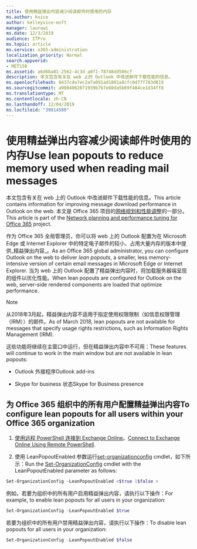 ```yaml
---
title: 使用精益弹出内容减少阅读邮件时使用的内存
ms.author: kvice
author: kelleyvice-msft
manager: laurawi
ms.date: 12/3/2019
audience: ITPro
ms.topic: article
ms.service: o365-administration
localization_priority: Normal
search.appverid:
- MET150
ms.assetid: a6d6ba01-2562-4c3d-a8f1-78748dd506cf
description: 本文包含有关在 web 上的 Outlook 中改进邮件下载性能的信息。
ms.openlocfilehash: 8437cde7ec2afa091ad1881a8cfc0d77f783d819
ms.sourcegitcommit: a9804062071939b7b7e60da5b69f484ce1d34ff8
ms.translationtype: MT
ms.contentlocale: zh-CN
ms.lasthandoff: 12/04/2019
ms.locfileid: "39814580"
---
```

# <a name="use-lean-popouts-to-reduce-memory-used-when-reading-mail-messages"></a><span data-ttu-id="437d5-103">使用精益弹出内容减少阅读邮件时使用的内存</span><span class="sxs-lookup"><span data-stu-id="437d5-103">Use lean popouts to reduce memory used when reading mail messages</span></span>

<span data-ttu-id="437d5-104">本文包含有关在 web 上的 Outlook 中改进邮件下载性能的信息。</span><span class="sxs-lookup"><span data-stu-id="437d5-104">This article contains information for improving message download performance in Outlook on the web.</span></span> <span data-ttu-id="437d5-105">本文是 Office 365 项目的[网络规划和性能调整](https://aka.ms/tune)的一部分。</span><span class="sxs-lookup"><span data-stu-id="437d5-105">This article is part of the [Network planning and performance tuning for Office 365](https://aka.ms/tune) project.</span></span>
  
<span data-ttu-id="437d5-106">作为 Office 365 全局管理员，你可以将 web 上的 Outlook 配置为在 Microsoft Edge 或 Internet Explorer 中的特定电子邮件的较小、占用大量内存的版本中提供_精益弹出内容_。</span><span class="sxs-lookup"><span data-stu-id="437d5-106">As an Office 365 global administrator, you can configure Outlook on the web to deliver _lean popouts_, a smaller, less memory-intensive version of certain email messages in Microsoft Edge or Internet Explorer.</span></span> <span data-ttu-id="437d5-107">当为 web 上的 Outlook 配置了精益弹出内容时，将加载服务器端呈现的组件以优化性能。</span><span class="sxs-lookup"><span data-stu-id="437d5-107">When lean popouts are configured for Outlook on the web, server-side rendered components are loaded that optimize performance.</span></span>
  
> [!NOTE]
> <span data-ttu-id="437d5-108">从2018年3月起，精益弹出内容不适用于指定使用权限限制（如信息权限管理（IRM））的邮件。</span><span class="sxs-lookup"><span data-stu-id="437d5-108">As of March 2018, lean popouts are not available for messages that specify usage rights restrictions, such as Information Rights Management (IRM).</span></span>
  
<span data-ttu-id="437d5-109">这些功能将继续在主窗口中运行，但在精益弹出内容中不可用：</span><span class="sxs-lookup"><span data-stu-id="437d5-109">These features will continue to work in the main window but are not available in lean popouts:</span></span>
  
- <span data-ttu-id="437d5-110">Outlook 外接程序</span><span class="sxs-lookup"><span data-stu-id="437d5-110">Outlook add-ins</span></span>
  
- <span data-ttu-id="437d5-111">Skype for business 状态</span><span class="sxs-lookup"><span data-stu-id="437d5-111">Skype for Business presence</span></span>
  
## <a name="to-configure-lean-popouts-for-all-users-within-your-office-365-organization"></a><span data-ttu-id="437d5-112">为 Office 365 组织中的所有用户配置精益弹出内容</span><span class="sxs-lookup"><span data-stu-id="437d5-112">To configure lean popouts for all users within your Office 365 organization</span></span>
  
1. <span data-ttu-id="437d5-113">[使用远程 PowerShell 连接到 Exchange Online](https://technet.microsoft.com/library/jj984289%28v=exchg.150%29.aspx )。</span><span class="sxs-lookup"><span data-stu-id="437d5-113">[Connect to Exchange Online Using Remote PowerShell](https://technet.microsoft.com/library/jj984289%28v=exchg.150%29.aspx ).</span></span>
  
2. <span data-ttu-id="437d5-114">使用 LeanPopoutEnabled 参数运行[set-organizationconfig](https://technet.microsoft.com/library/aa997443%28v=exchg.160%29.aspx) cmdlet，如下所示：</span><span class="sxs-lookup"><span data-stu-id="437d5-114">Run the [Set-OrganizationConfig](https://technet.microsoft.com/library/aa997443%28v=exchg.160%29.aspx) cmdlet with the LeanPopoutEnabled parameter as follows:</span></span>

  ```powershell
  Set-OrganizationConfig -LeanPopoutEnabled <$true |$false >
  ```

  <span data-ttu-id="437d5-115">例如，若要为组织中的所有用户启用精益弹出内容，请执行以下操作：</span><span class="sxs-lookup"><span data-stu-id="437d5-115">For example, to enable lean popouts for all users in your organization:</span></span>
  
  ```powershell
  Set-OrganizationConfig -LeanPopoutEnabled $true
  ```

  <span data-ttu-id="437d5-116">若要为组织中的所有用户禁用精益弹出内容，请执行以下操作：</span><span class="sxs-lookup"><span data-stu-id="437d5-116">To disable lean popouts for all users in your organization:</span></span>

  ```powershell
  Set-OrganizationConfig -LeanPopoutEnabled $false
  ```
